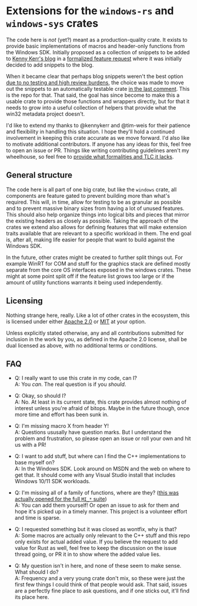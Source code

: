 # Extensions for the `windows-rs` and `windows-sys` crates

The code here is _not_ (yet?) meant as a production-quality crate. It exists to provide basic implementations of macros and header-only functions from the Windows SDK. Initially proposed as a collection of snippets to be added to [Kenny Kerr's blog](https://github.com/kennykerr/blog) in a [formalized feature request](https://github.com/microsoft/windows-rs/issues/2798) where it was initially decided to add snippets to the blog.

When it became clear that perhaps blog snippets weren't the best option [due to no testing and high review burdens](https://github.com/kennykerr/blog/pull/3), the choice was made to move out the snippets to an automatically testable crate [in the last comment](https://github.com/kennykerr/blog/pull/3#issuecomment-1900045764). This is the repo for that. That said, the goal has since become to make this a usable crate to provide those functions and wrappers directly, but for that it needs to grow into a useful collection of helpers that provide what the win32 metadata project doesn't.

I'd like to extend my thanks to @kennykerr and @tim-weis for their patience and flexibility in handling this situation. I hope they'll hold a continued involvement in keeping this crate accurate as we move forward. I'd also like to motivate additional contributors. If anyone has any ideas for this, feel free to open an issue or PR. Things like writing contributing guidelines aren't my wheelhouse, so feel free to [provide what formalities and TLC it lacks](./CONTRIBUTING).

## General structure

The code here is all part of one big crate, but like the `windows` crate, all components are feature gated to prevent building more than what's required. This will, in time, allow for testing to be as granular as possible and to prevent massive binary sizes from having a lot of unused features. This should also help organize things into logical bits and pieces that mirror the existing headers as closely as possible.
Taking the approach of the crates we extend also allows for defining features that will make extension traits available that are relevant to a specific workload in them. The end goal is, after all, making life easier for people that want to build against the Windows SDK.

In the future, other crates might be created to further split things out. For example WinRT for COM and stuff for the graphics stack are defined mostly separate from the core OS interfaces exposed in the windows crates. These might at some point split off if the feature list grows too large or if the amount of utility functions warrants it being used independently.

## Licensing

Nothing strange here, really. Like a lot of other crates in the ecosystem, this is licensed under either [Apache 2.0](./LICENSE-APACHE) or [MIT](./LICENSE-MIT) at your option.

Unless explicitly stated otherwise, any and all contributions submitted for inclusion in the work by you, as defined in the Apache 2.0 license, shall be dual licensed as above, with no additional terms or conditions.

## FAQ

- Q: I really want to use this crate in my code, can I?  
  A: You _can_. The real question is if you _should_.

- Q: Okay, so should I?  
  A: No. At least in its current state, this crate provides almost nothing of interest unless you're afraid of bitops. Maybe in the future though, once more time and effort has been sunk in.

- Q: I'm missing macro X from header Y!  
  A: Questions ususally have question marks. But I understand the problem and frustration, so please open an issue or roll your own and hit us with a PR!

- Q: I want to add stuff, but where can I find the C++ implementations to base myself on?  
  A: In the Windows SDK. Look around on MSDN and the web on where to get that. It should come with any Visual Studio install that includes Windows 10/11 SDK workloads.

- Q: I'm missing all of a family of functions, where are they? ([this was actually opened for the full `MI_*` suite](https://github.com/microsoft/windows-rs/issues/1572))  
  A: You can add them yourself! Or open an issue to ask for them and hope it's picked up in a timely manner. This project is a volunteer effort and time is sparse.

- Q: I requested something but it was closed as wontfix, why is that?  
  A: Some macros are actually only relevant to the C++ stuff and this repo only exists for actual added value. If you believe the request to add value for Rust as well, feel free to keep the discussion on the issue thread going, or PR it in to show where the added value lies.

- Q: My question isn't in here, and none of these seem to make sense. What should I do?  
  A: Frequency and a very young crate don't mix, so these were just the first few things I could think of that people would ask. That said, issues are a perfectly fine place to ask questions, and if one sticks out, it'll find its place here.

